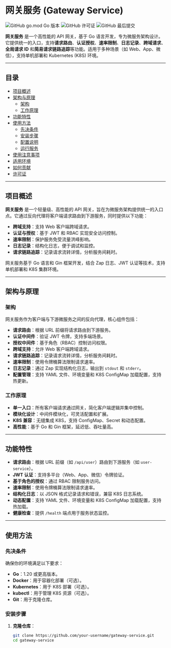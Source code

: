 # 网关服务 (Gateway Service)

![GitHub go.mod Go 版本](https://img.shields.io/github/go-mod/go-version/your-username/gateway-service)
![GitHub 许可证](https://img.shields.io/github/license/your-username/gateway-service)
![GitHub 最后提交](https://img.shields.io/github/last-commit/your-username/gateway-service)

**网关服务** 是一个高性能的 API 网关，基于 Go 语言开发，专为微服务架构设计。它提供统一的入口，支持**请求路由**、**认证授权**、**速率限制**、**日志记录**、**跨域请求**、**全局请求 ID** 和**简易请求链路追踪**等功能。适用于多种场景（如 Web、App、微信），支持单机部署和 Kubernetes (K8S) 环境。

---

## 目录

- [项目概述](#项目概述)
- [架构与原理](#架构与原理)
  - [架构](#架构)
  - [工作原理](#工作原理)
- [功能特性](#功能特性)
- [使用方法](#使用方法)
  - [先决条件](#先决条件)
  - [安装步骤](#安装步骤)
  - [配置说明](#配置说明)
  - [运行服务](#运行服务)
- [使用注意事项](#使用注意事项)
- [适用环境](#适用环境)
- [如何贡献](#如何贡献)
- [许可证](#许可证)

---

## 项目概述

**网关服务** 是一个轻量级、高性能的 API 网关，旨在为微服务架构提供统一的入口点。它通过反向代理将客户端请求路由到下游服务，同时提供以下功能：

- **跨域支持**：支持 Web 客户端跨域请求。
- **认证与授权**：基于 JWT 和 RBAC 实现安全访问控制。
- **速率限制**：保护服务免受流量洪峰影响。
- **日志记录**：结构化日志，便于调试和监控。
- **请求链路追踪**：记录请求流转详情，分析服务间耗时。

网关服务基于 Go 语言和 Gin 框架开发，结合 Zap 日志、JWT 认证等技术，支持单机部署和 K8S 集群环境。

---

## 架构与原理

### 架构

网关服务作为客户端与下游微服务之间的反向代理，核心组件包括：

- **请求路由**：根据 URL 前缀将请求路由到下游服务。
- **认证中间件**：验证 JWT 令牌，支持多端场景。
- **授权中间件**：基于角色（RBAC）控制访问权限。
- **跨域支持**：允许 Web 客户端跨域请求。
- **请求链路追踪**：记录请求流转详情，分析服务间耗时。
- **速率限制**：使用令牌桶算法限制请求速率。
- **日志记录**：通过 Zap 实现结构化日志，输出到 `stdout` 和 `stderr`。
- **配置管理**：支持 YAML 文件、环境变量和 K8S ConfigMap 加载配置，支持热更新。

### 工作原理

- **单一入口**：所有客户端请求通过网关，简化客户端逻辑并集中控制。
- **模块化设计**：中间件模块化，可灵活配置和扩展。
- **K8S 兼容**：无缝集成 K8S，支持 ConfigMap、Secret 和动态配置。
- **高性能**：基于 Go 和 Gin 框架，延迟低、吞吐量高。

---

## 功能特性

- **请求路由**：根据 URL 前缀（如 `/api/user`）路由到下游服务（如 `user-service`）。
- **JWT 认证**：支持多平台（Web、App、微信）令牌验证。
- **基于角色的授权**：通过 RBAC 限制服务访问。
- **速率限制**：使用令牌桶算法限制请求速率。
- **结构化日志**：以 JSON 格式记录请求和错误，兼容 K8S 日志系统。
- **动态配置**：支持 YAML 文件、环境变量和 K8S ConfigMap 加载配置，支持热加载。
- **健康检查**：提供 `/health` 端点用于服务状态监控。

---

## 使用方法

### 先决条件

确保你的环境满足以下要求：

- **Go**：1.20 或更高版本。
- **Docker**：用于容器化部署（可选）。
- **Kubernetes**：用于 K8S 部署（可选）。
- **kubectl**：用于管理 K8S 资源（可选）。
- **Git**：用于克隆仓库。

### 安装步骤

1. **克隆仓库**：
   ```bash
   git clone https://github.com/your-username/gateway-service.git
   cd gateway-service